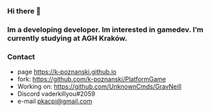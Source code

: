 ### Hi there 👋
### Im a developing developer. Im interested in gamedev. I’m currently studying at AGH Kraków.

### Contact
- page https://k-poznanski.github.io
- fork: https://github.com/k-poznanski/PlatformGame
- Working on: https://github.com/UnknownCmds/GravNeill
- Discord vaderkillyou#2059
- e-mail pkacpi@gmail.com

